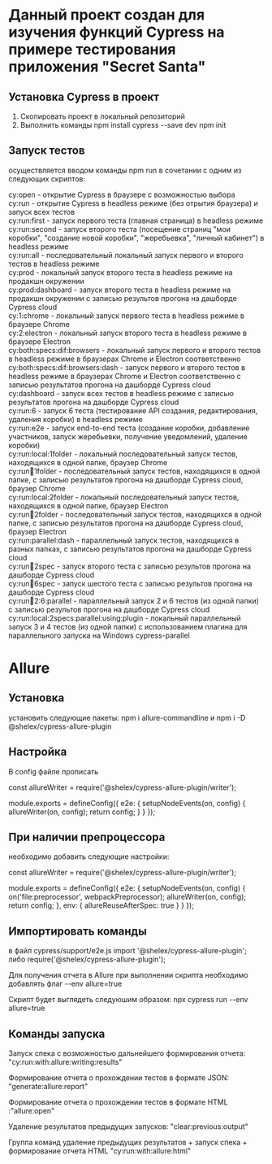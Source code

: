# Данный проект создан для изучения функций Cypress на примере тестирования приложения "Secret Santa"

## Установка Cypress в проект

1. Скопировать проект в локальный репозиторий
2. Выполнить команды
npm install cypress --save dev
npm init

## Запуск тестов
осуществляется вводом команды npm run в сочетании с одним из следующих скриптов:

cy:open - открытие Cypress в браузере с возможностью выбора  
cy:run - открытие Cypress  в headless режиме (без отрытия браузера) и запуск всех тестов  
cy:run:first - запуск первого теста (главная страница) в headless режиме  
cy:run:second  - запуск второго теста (посещение страниц "мои коробки", "создание новой коробки", "жеребьевка", "личный кабинет") в headless режиме  
cy:run:all - последовательный локальный запуск первого и второго тестов в headless режиме  
cy:prod - локальный запуск второго теста в headless режиме на продакшн окружении   
cy:prod:dashboard - запуск второго теста в headless режиме на продакшн окружении с записью результов прогона на дашборде Cypress cloud  
cy:1:chrome - локальный запуск первого теста в headless режиме в браузере Chrome  
cy:2:electron - локальный запуск второго теста в headless режиме в браузере Electron  
cy:both:specs:dif:browsers - локальный запуск первого и второго тестов в headless режиме в браузерах Chrome и Electron соответственно  
cy:both:specs:dif:browsers:dash - запуск первого и второго тестов в headless режиме в браузерах Chrome и Electron соответственно с записью результатов прогона на дашборде Cypress cloud  
cy:dashboard - запуск всех тестов в headless режиме с записью результатов прогона на дашборде Cypress cloud  
cy:run:6 - запуск 6 теста (тестирование API создания, редактирования, удаления коробки) в headless режиме  
cy:run:e2e - запуск end-to-end теста (создание коробки, добавление участников, запуск жеребьевки, получение уведомлений, удаление коробки)  
cy:run:local:1folder - локальный последовательный запуск тестов, находящихся в одной папке, браузер Сhrome  
cy:run:dash:1folder - последовательный запуск тестов, находящихся в одной папке, с записью результатов прогона на дашборде Cypress cloud, браузер Сhrome  
cy:run:local:2folder - локальный последовательный запуск тестов, находящихся в одной папке, браузер Electron  
cy:run:dash:2folder - последовательный запуск тестов, находящихся в одной папке, с записью результатов прогона на дашборде Cypress cloud, браузер Electron  
cy:run:parallel:dash - параллельный запуск тестов, находящихся в разных папках, с записью результатов прогона на дашборде Cypress cloud  
cy:run:dash:2spec - запуск второго теста с записью результов прогона на дашборде Cypress cloud  
cy:run:dash:6spec - запуск шестого теста с записью результов прогона на дашборде Cypress cloud  
cy:run:dash:2:6:parallel - параллельный запуск 2 и 6 тестов (из одной папки) с записью результов прогона на дашборде Cypress cloud  
cy:run:local:2specs:parallel:using:plugin - локальный параллельный запуск 3 и 4 тестов (из одной папки) с использованием плагина для параллельного запуска на Windows cypress-parallel  

# Allure

## Установка
установить следующие пакеты:
npm i allure-commandline
и
npm i -D @shelex/cypress-allure-plugin

## Настройка
В config файле прописать

const allureWriter = require('@shelex/cypress-allure-plugin/writer');

module.exports = defineConfig({
    e2e: {
        setupNodeEvents(on, config) {
            allureWriter(on, config);
            return config;
        }
    }
});

## При наличии препроцессора
необходимо добавить следующие настройки:

const allureWriter = require('@shelex/cypress-allure-plugin/writer');

module.exports = defineConfig({
    e2e: {
        setupNodeEvents(on, config) {
            on('file:preprocessor', webpackPreprocessor);
            allureWriter(on, config);
            return config;
        },
        env: {
            allureReuseAfterSpec: true
        }
    }
});

## Импортировать команды
в файл cypress/support/e2e.js
import '@shelex/cypress-allure-plugin';
либо
require('@shelex/cypress-allure-plugin');

Для получения отчета в Allure при выполнении скрипта необходимо добавлять флаг
--env allure=true

Скрипт будет выглядеть следуюшим образом: 
npx cypress run --env allure=true

## Команды запуска

Запуск спека с возможностью дальнейшего формирования отчета:  "cy:run:with:allure:writing:results"

Формирование отчета о прохождении тестов в формате JSON: "generate:allure:report"

Формирование отчета о прохождении тестов в формате HTML :"allure:open"

Удаление результатов предыдущих запусков: "clear:previous:output"

Группа команд удаление предыдущих результатов + запуск спека + формирование отчета HTML
"cy:run:with:allure:html"



